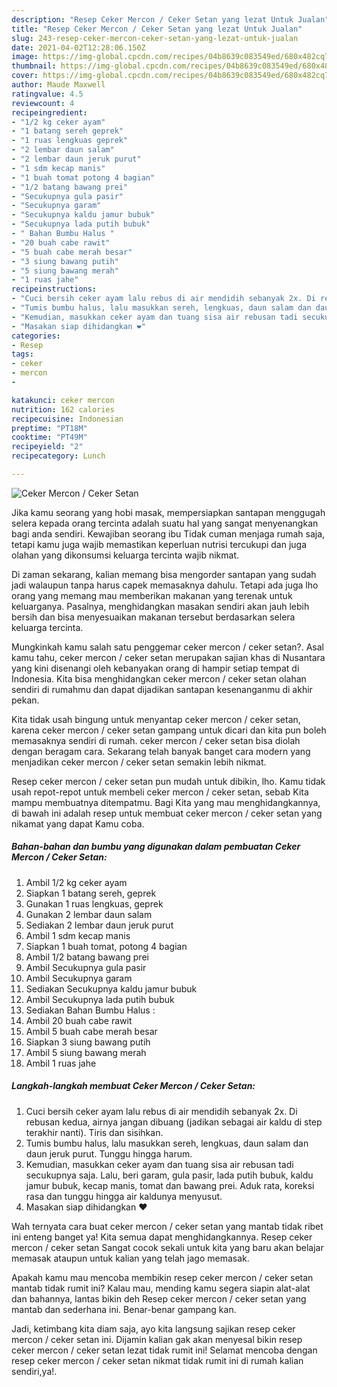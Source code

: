 ```yaml
---
description: "Resep Ceker Mercon / Ceker Setan yang lezat Untuk Jualan"
title: "Resep Ceker Mercon / Ceker Setan yang lezat Untuk Jualan"
slug: 243-resep-ceker-mercon-ceker-setan-yang-lezat-untuk-jualan
date: 2021-04-02T12:28:06.150Z
image: https://img-global.cpcdn.com/recipes/04b8639c083549ed/680x482cq70/ceker-mercon-ceker-setan-foto-resep-utama.jpg
thumbnail: https://img-global.cpcdn.com/recipes/04b8639c083549ed/680x482cq70/ceker-mercon-ceker-setan-foto-resep-utama.jpg
cover: https://img-global.cpcdn.com/recipes/04b8639c083549ed/680x482cq70/ceker-mercon-ceker-setan-foto-resep-utama.jpg
author: Maude Maxwell
ratingvalue: 4.5
reviewcount: 4
recipeingredient:
- "1/2 kg ceker ayam"
- "1 batang sereh geprek"
- "1 ruas lengkuas geprek"
- "2 lembar daun salam"
- "2 lembar daun jeruk purut"
- "1 sdm kecap manis"
- "1 buah tomat potong 4 bagian"
- "1/2 batang bawang prei"
- "Secukupnya gula pasir"
- "Secukupnya garam"
- "Secukupnya kaldu jamur bubuk"
- "Secukupnya lada putih bubuk"
- " Bahan Bumbu Halus "
- "20 buah cabe rawit"
- "5 buah cabe merah besar"
- "3 siung bawang putih"
- "5 siung bawang merah"
- "1 ruas jahe"
recipeinstructions:
- "Cuci bersih ceker ayam lalu rebus di air mendidih sebanyak 2x. Di rebusan kedua, airnya jangan dibuang (jadikan sebagai air kaldu di step terakhir nanti). Tiris dan sisihkan."
- "Tumis bumbu halus, lalu masukkan sereh, lengkuas, daun salam dan daun jeruk purut. Tunggu hingga harum."
- "Kemudian, masukkan ceker ayam dan tuang sisa air rebusan tadi secukupnya saja. Lalu, beri garam, gula pasir, lada putih bubuk, kaldu jamur bubuk, kecap manis, tomat dan bawang prei. Aduk rata, koreksi rasa dan tunggu hingga air kaldunya menyusut."
- "Masakan siap dihidangkan ❤️"
categories:
- Resep
tags:
- ceker
- mercon
- 

katakunci: ceker mercon  
nutrition: 162 calories
recipecuisine: Indonesian
preptime: "PT18M"
cooktime: "PT49M"
recipeyield: "2"
recipecategory: Lunch

---
```



![Ceker Mercon / Ceker Setan](https://img-global.cpcdn.com/recipes/04b8639c083549ed/680x482cq70/ceker-mercon-ceker-setan-foto-resep-utama.jpg)

Jika kamu seorang yang hobi masak, mempersiapkan santapan menggugah selera kepada orang tercinta adalah suatu hal yang sangat menyenangkan bagi anda sendiri. Kewajiban seorang ibu Tidak cuman menjaga rumah saja, tetapi kamu juga wajib memastikan keperluan nutrisi tercukupi dan juga olahan yang dikonsumsi keluarga tercinta wajib nikmat.

Di zaman  sekarang, kalian memang bisa mengorder santapan yang sudah jadi walaupun tanpa harus capek memasaknya dahulu. Tetapi ada juga lho orang yang memang mau memberikan makanan yang terenak untuk keluarganya. Pasalnya, menghidangkan masakan sendiri akan jauh lebih bersih dan bisa menyesuaikan makanan tersebut berdasarkan selera keluarga tercinta. 



Mungkinkah kamu salah satu penggemar ceker mercon / ceker setan?. Asal kamu tahu, ceker mercon / ceker setan merupakan sajian khas di Nusantara yang kini disenangi oleh kebanyakan orang di hampir setiap tempat di Indonesia. Kita bisa menghidangkan ceker mercon / ceker setan olahan sendiri di rumahmu dan dapat dijadikan santapan kesenanganmu di akhir pekan.

Kita tidak usah bingung untuk menyantap ceker mercon / ceker setan, karena ceker mercon / ceker setan gampang untuk dicari dan kita pun boleh memasaknya sendiri di rumah. ceker mercon / ceker setan bisa diolah dengan beragam cara. Sekarang telah banyak banget cara modern yang menjadikan ceker mercon / ceker setan semakin lebih nikmat.

Resep ceker mercon / ceker setan pun mudah untuk dibikin, lho. Kamu tidak usah repot-repot untuk membeli ceker mercon / ceker setan, sebab Kita mampu membuatnya ditempatmu. Bagi Kita yang mau menghidangkannya, di bawah ini adalah resep untuk membuat ceker mercon / ceker setan yang nikamat yang dapat Kamu coba.

<!--inarticleads1-->

##### Bahan-bahan dan bumbu yang digunakan dalam pembuatan Ceker Mercon / Ceker Setan:

1. Ambil 1/2 kg ceker ayam
1. Siapkan 1 batang sereh, geprek
1. Gunakan 1 ruas lengkuas, geprek
1. Gunakan 2 lembar daun salam
1. Sediakan 2 lembar daun jeruk purut
1. Ambil 1 sdm kecap manis
1. Siapkan 1 buah tomat, potong 4 bagian
1. Ambil 1/2 batang bawang prei
1. Ambil Secukupnya gula pasir
1. Ambil Secukupnya garam
1. Sediakan Secukupnya kaldu jamur bubuk
1. Ambil Secukupnya lada putih bubuk
1. Sediakan  Bahan Bumbu Halus :
1. Ambil 20 buah cabe rawit
1. Ambil 5 buah cabe merah besar
1. Siapkan 3 siung bawang putih
1. Ambil 5 siung bawang merah
1. Ambil 1 ruas jahe




<!--inarticleads2-->

##### Langkah-langkah membuat Ceker Mercon / Ceker Setan:

1. Cuci bersih ceker ayam lalu rebus di air mendidih sebanyak 2x. Di rebusan kedua, airnya jangan dibuang (jadikan sebagai air kaldu di step terakhir nanti). Tiris dan sisihkan.
1. Tumis bumbu halus, lalu masukkan sereh, lengkuas, daun salam dan daun jeruk purut. Tunggu hingga harum.
1. Kemudian, masukkan ceker ayam dan tuang sisa air rebusan tadi secukupnya saja. Lalu, beri garam, gula pasir, lada putih bubuk, kaldu jamur bubuk, kecap manis, tomat dan bawang prei. Aduk rata, koreksi rasa dan tunggu hingga air kaldunya menyusut.
1. Masakan siap dihidangkan ❤️




Wah ternyata cara buat ceker mercon / ceker setan yang mantab tidak ribet ini enteng banget ya! Kita semua dapat menghidangkannya. Resep ceker mercon / ceker setan Sangat cocok sekali untuk kita yang baru akan belajar memasak ataupun untuk kalian yang telah jago memasak.

Apakah kamu mau mencoba membikin resep ceker mercon / ceker setan mantab tidak rumit ini? Kalau mau, mending kamu segera siapin alat-alat dan bahannya, lantas bikin deh Resep ceker mercon / ceker setan yang mantab dan sederhana ini. Benar-benar gampang kan. 

Jadi, ketimbang kita diam saja, ayo kita langsung sajikan resep ceker mercon / ceker setan ini. Dijamin kalian gak akan menyesal bikin resep ceker mercon / ceker setan lezat tidak rumit ini! Selamat mencoba dengan resep ceker mercon / ceker setan nikmat tidak rumit ini di rumah kalian sendiri,ya!.

